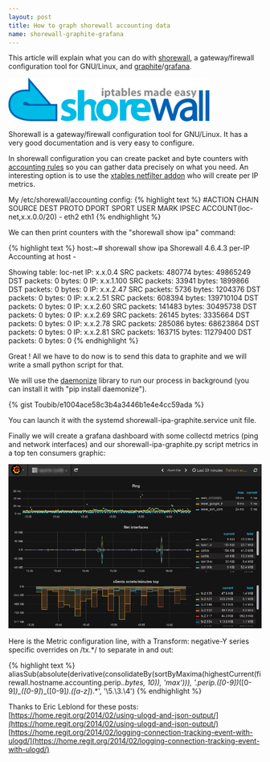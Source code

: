 ```yaml
---
layout: post
title: How to graph shorewall accounting data
name: shorewall-graphite-grafana
---
```


This article will explain what you can do with [shorewall](http://www.shorewall.net), a gateway/firewall configuration tool for GNU/Linux, and [graphite](http://graphite.readthedocs.io/en/latest/overview.html)/[grafana](http://grafana.org/).

![Shorewall logo](/pub/shorewall/shorewall-logo.png)

Shorewall is a gateway/firewall configuration tool for GNU/Linux. It has a very good documentation and is very easy to configure.

In shorewall configuration you can create packet and byte counters with [accounting rules](http://shorewall.net/Accounting.html) so you can gather data precisely on what you need. An interesting option is to use the [xtables netfilter addon](http://shorewall.net/Accounting.html#perIP) who will create per IP metrics.

My /etc/shorewall/accounting config:
{% highlight text %}
#ACTION					CHAIN	SOURCE	DEST	PROTO   DPORT   SPORT   USER    MARK    IPSEC
ACCOUNT(loc-net,x.x.0.0/20)		-	eth2    eth1
{% endhighlight %}

We can then print counters with the "shorewall show ipa" command:

{% highlight text %}
host:~# shorewall show ipa
Shorewall 4.6.4.3 per-IP Accounting at host - 

Showing table: loc-net
IP: x.x.0.4 SRC packets: 480774 bytes: 49865249 DST packets: 0 bytes: 0
IP: x.x.1.100 SRC packets: 33941 bytes: 1899866 DST packets: 0 bytes: 0
IP: x.x.2.47 SRC packets: 5736 bytes: 1204376 DST packets: 0 bytes: 0
IP: x.x.2.51 SRC packets: 608394 bytes: 139710104 DST packets: 0 bytes: 0
IP: x.x.2.60 SRC packets: 141483 bytes: 30495738 DST packets: 0 bytes: 0
IP: x.x.2.69 SRC packets: 26145 bytes: 3335664 DST packets: 0 bytes: 0
IP: x.x.2.78 SRC packets: 285086 bytes: 68623864 DST packets: 0 bytes: 0
IP: x.x.2.81 SRC packets: 163715 bytes: 11279400 DST packets: 0 bytes: 0
{% endhighlight %}

Great ! All we have to do now is to send this data to graphite and we will write a small python script for that.

We will use the [daemonize](https://pypi.python.org/pypi/daemonize/) library to run our process in background (you can install it with "pip install daemonize").

{% gist Toubib/e1004ace58c3b4a3446b1e4e4cc59ada %}

You can launch it with the systemd shorewall-ipa-graphite.service unit file.

Finally we will create a grafana dashboard with some collectd metrics (ping and network interfaces) and our shorewall-ipa-graphite.py script metrics in a top ten consumers graphic:

![shorewall-grafana](/pub/shorewall/shorewall-grafana-2-f.png)

Here is the Metric configuration line, with a Transform: negative-Y series specific overrides on /tx.*/ to separate in and out:

{% highlight text %}
aliasSub(absolute(derivative(consolidateBy(sortByMaxima(highestCurrent(firewall.hostname.accounting.perip.*.*_bytes, 10)), 'max'))), '.*perip\.([0-9]*)_([0-9]*)_([0-9]*)_([0-9]*)\.([a-z]*).*', '\5.\3.\4')
{% endhighlight %}

Thanks to  Eric Leblond  for these posts: [https://home.regit.org/2014/02/using-ulogd-and-json-output/](https://home.regit.org/2014/02/using-ulogd-and-json-output/)
[https://home.regit.org/2014/02/logging-connection-tracking-event-with-ulogd/](https://home.regit.org/2014/02/logging-connection-tracking-event-with-ulogd/)
